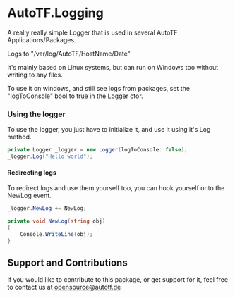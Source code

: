 # AutoTF.Logging

A really really simple Logger that is used in several AutoTF Applications/Packages.

Logs to "/var/log/AutoTF/HostName/Date"

It's mainly based on Linux systems, but can run on Windows too without writing to any files.

To use it on windows, and still see logs from packages, set the "logToConsole" bool to true in the Logger ctor.

### Using the logger
To use the logger, you just have to initialize it, and use it using it's Log method.
```csharp
private Logger _logger = new Logger(logToConsole: false);
_logger.Log("Hello world");
```

#### Redirecting logs
To redirect logs and use them yourself too, you can hook yourself onto the NewLog event.
```csharp
_logger.NewLog += NewLog;

private void NewLog(string obj)
{
    Console.WriteLine(obj);
}
```


## Support and Contributions
If you would like to contribute to this package, or get support for it, feel free to contact us at [opensource@autotf.de](opensource@autotf.de)